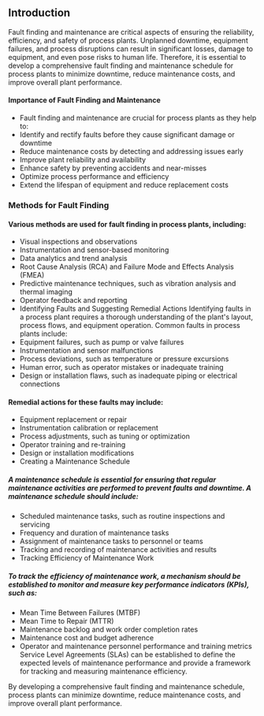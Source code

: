 ## Introduction

Fault finding and maintenance are critical aspects of ensuring the reliability, efficiency, and safety of process plants. Unplanned downtime, equipment failures, and process disruptions can result in significant losses, damage to equipment, and even pose risks to human life. Therefore, it is essential to develop a comprehensive fault finding and maintenance schedule for process plants to minimize downtime, reduce maintenance costs, and improve overall plant performance.

#### Importance of Fault Finding and Maintenance

-	Fault finding and maintenance are crucial for process plants as they help to:
-	Identify and rectify faults before they cause significant damage or downtime
-	Reduce maintenance costs by detecting and addressing issues early
-	Improve plant reliability and availability
-	Enhance safety by preventing accidents and near-misses
-	Optimize process performance and efficiency
-	Extend the lifespan of equipment and reduce replacement costs

### Methods for Fault Finding

#### Various methods are used for fault finding in process plants, including:
-	Visual inspections and observations
-	Instrumentation and sensor-based monitoring
-	Data analytics and trend analysis
-	Root Cause Analysis (RCA) and Failure Mode and Effects Analysis (FMEA)
-	Predictive maintenance techniques, such as vibration analysis and thermal imaging
-	Operator feedback and reporting
-	Identifying Faults and Suggesting Remedial Actions
Identifying faults in a process plant requires a thorough understanding of the plant's layout, process flows, and equipment operation. Common faults in process plants include:
-	Equipment failures, such as pump or valve failures
-	Instrumentation and sensor malfunctions
-	Process deviations, such as temperature or pressure excursions
-	Human error, such as operator mistakes or inadequate training
-	Design or installation flaws, such as inadequate piping or electrical connections

#### Remedial actions for these faults may include:

-	Equipment replacement or repair
-	Instrumentation calibration or replacement
-	Process adjustments, such as tuning or optimization
-	Operator training and re-training
-	Design or installation modifications
-	Creating a Maintenance Schedule

##### A maintenance schedule is essential for ensuring that regular maintenance activities are performed to prevent faults and downtime. A maintenance schedule should include:

-	Scheduled maintenance tasks, such as routine inspections and servicing
-	Frequency and duration of maintenance tasks
-	Assignment of maintenance tasks to personnel or teams
-	Tracking and recording of maintenance activities and results
-	Tracking Efficiency of Maintenance Work

##### To track the efficiency of maintenance work, a mechanism should be established to monitor and measure key performance indicators (KPIs), such as:

-	Mean Time Between Failures (MTBF)
-	Mean Time to Repair (MTTR)
-	Maintenance backlog and work order completion rates
-	Maintenance cost and budget adherence
-	Operator and maintenance personnel performance and training metrics
Service Level Agreements (SLAs) can be established to define the expected levels of maintenance performance and provide a framework for tracking and measuring maintenance efficiency.

By developing a comprehensive fault finding and maintenance schedule, process plants can minimize downtime, reduce maintenance costs, and improve overall plant performance.
